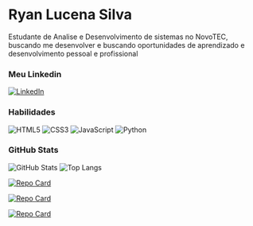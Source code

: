 # Ryan Lucena Silva

Estudante de Analise e Desenvolvimento de sistemas no NovoTEC, buscando me desenvolver e buscando oportunidades de aprendizado e desenvolvimento pessoal e profissional
### Meu Linkedin

[![LinkedIn](https://img.shields.io/badge/-LinkedIn-000?style=for-the-badge&logo=linkedin&logoColor=30A3DC)](https://www.linkedin.com/in/ryan-lucena-silva-a19024202/)

### Habilidades

![HTML5](https://img.shields.io/badge/HTML5-E34F26?style=for-the-badge&logo=html5&logoColor=white)
![CSS3](https://img.shields.io/badge/CSS3-000?style=for-the-badge&logo=css3&logoColor=E94D5F)
![JavaScript](https://img.shields.io/badge/JavaScript-F7DF1E?style=for-the-badge&logo=javascript&logoColor=black)
![Python](https://img.shields.io/badge/python-3670A0?style=for-the-badge&logo=python&logoColor=ffdd54)


### GitHub Stats

![GitHub Stats](https://github-readme-stats.vercel.app/api?username=Ryanlssv&theme=transparent&bg_color=000&border_color=FF0000&show_icons=true&icon_color=30A3DC&title_color=FF0000&text_color=FFF)
![Top Langs](https://github-readme-stats-git-masterrstaa-rickstaa.vercel.app/api/top-langs/?username=Ryanlssv&layout=compact&bg_color=000000&border_color=FF0000&title_color=FF0000&text_color=FFF)

[![Repo Card](https://github-readme-stats.vercel.app/api/pin/?username=Ryanlssv&repo=Curso.novotec&bg_color=000&border_color=FF0000&show_icons=true&icon_color=30A3DC&title_color=FF0000&text_color=FFF)](https://github.com/Ryanlssv/Curso.novotec)

[![Repo Card](https://github-readme-stats.vercel.app/api/pin/?username=Ryanlssv&repo=Projeto-site&bg_color=000&border_color=FF0000&show_icons=true&icon_color=30A3DC&title_color=FF0000&text_color=FFF)](https://github.com/Ryanlssv/Projeto-Site)

[![Repo Card](https://github-readme-stats.vercel.app/api/pin/?username=Ryanlssv&repo=Projetos-E-Praticas&bg_color=000&border_color=FF0000&show_icons=true&icon_color=30A3DC&title_color=FF0000&text_color=FFF)](https://github.com/Ryanlssv/Html-Projetos)
